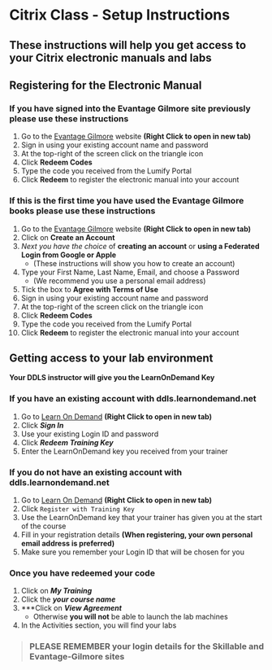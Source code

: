 # Citrix Class - Setup Instructions

## These instructions will help you get access to your Citrix electronic manuals and labs

## Registering for the Electronic Manual
### If you have signed into the Evantage Gilmore site previously please use these instructions
1. Go to the [Evantage Gilmore](https://evantage.gilmoreglobal.com/) website **(Right Click to open in new tab)**
2. Sign in using your existing account name and password
3. At the top-right of the screen click on the triangle icon
4. Click **Redeem Codes**
5. Type the code you received from the Lumify Portal
6. Click **Redeem** to register the electronic manual into your account

### If this is the first time you have used the Evantage Gilmore books please use these instructions
1. Go to the [Evantage Gilmore](https://evantage.gilmoreglobal.com/) website **(Right Click to open in new tab)**
1. Click on **Create an Account**
1. *Next you have the choice* of **creating an account** or **using a Federated Login from Google or Apple**
    - (These instructions will show you how to create an account)
1. Type your First Name, Last Name, Email, and choose a Password
    - (We recommend you use a personal email address)
1. Tick the box to **Agree with Terms of Use**
1. Sign in using your existing account name and password
1. At the top-right of the screen click on the triangle icon
1. Click **Redeem Codes**
1. Type the code you received from the Lumify Portal
1. Click **Redeem** to register the electronic manual into your account


## Getting access to your lab environment

**Your DDLS instructor will give you the LearnOnDemand Key**

### If you have an existing account with ddls.learnondemand.net
  1. Go to [Learn On Demand](https://ddls.learnondemand.net) **(Right Click to open in new tab)**
  1. Click ***Sign In***
  1. Use your existing Login ID and password
  1. Click ***Redeem Training Key***
  1. Enter the LearnOnDemand key you received from your trainer
    
### If you do not have an existing account with ddls.learnondemand.net
  1. Go to [Learn On Demand](https://ddls.learnondemand.net) **(Right Click to open in new tab)**
  1. Click `Register with Training Key`  
  1. Use the LearnOnDemand key that your trainer has given you at the start of the course
  1. Fill in your registration details **(When registering, your own personal email address is preferred)**
  1. Make sure you remember your Login ID that will be chosen for you
    
### Once you have redeemed your code
  1. Click on ***My Training***
  1. Click the ***your course name***
  1. ***Click on ***View Agreement*** 
      - Otherwise **you will not** be able to launch the lab machines
  1. In the Activities section, you will find your labs

> ### **PLEASE REMEMBER your login details for the Skillable and Evantage-Gilmore sites** ###
